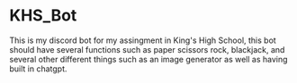 # KHS_Bot
This is my discord bot for my assingment in King's High School, this bot should have several functions such as paper scissors rock, blackjack, and several other different things such as an image generator as well as having built in chatgpt.
